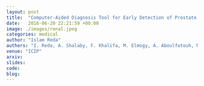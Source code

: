 ```yaml
---
layout: post
title:  "Computer-Aided Diagnosis Tool for Early Detection of Prostate Cancer"
date:   2016-06-20 22:21:59 +00:00
image: ./images/renal.jpeg
categories: medical
author: "Islam Reda"
authors: "I. Reda, A. Shalaby, F. Khalifa, M. Elmogy, A. Aboulfotouh, M. Abou El-Ghar, **E. Hosseini-Asl**, N. Werghi, R. Keynton, A. El-Baz"
venue: "ICIP"
arxiv: 
slides:
code: 
blog: 
---
```


